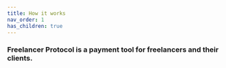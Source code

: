```yaml
---
title: How it works
nav_order: 1
has_children: true
---
```


### Freelancer Protocol is a payment tool for freelancers and their clients.

